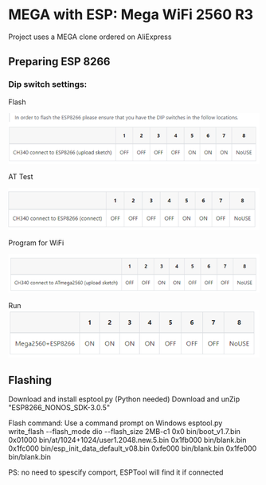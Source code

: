 # MEGA with ESP: Mega WiFi 2560 R3  

Project uses a MEGA clone ordered on AliExpress

## Preparing ESP 8266
  
### Dip switch settings:

Flash

![Flash](images/flash.png)

AT Test

![AT Test](images/ATtest.png)

Program for WiFi

![Program for WiFi](images/Program.png)

Run
![Run program](images/run.png)

## Flashing

Download and install esptool.py (Python needed)
Download and unZip "ESP8266_NONOS_SDK-3.0.5"

Flash command:
Use a command prompt on Windows
esptool.py write_flash --flash_mode dio  --flash_size 2MB-c1 0x0 bin/boot_v1.7.bin 0x01000 bin/at/1024+1024/user1.2048.new.5.bin 0x1fb000 bin/blank.bin 0x1fc000 bin/esp_init_data_default_v08.bin 0xfe000 bin/blank.bin 0x1fe000 bin/blank.bin

PS: no need to spescify comport, ESPTool will find it if connected

